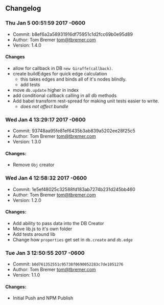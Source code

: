 Changelog
----

### Thu Jan 5 00:51:59 2017 -0600
- Commit: b8ef6a2a58931916df75951c1d2fcc69b0e95d89
- Author: Tom Bremer <tom@tbremer.com>
- Version: 1.4.0

#### Changes
- allow for callback in DB `new Giraffe(callback)`.
- create buildEdges for quick edge calculation
  - this takes edges and binds all of it's nodes blindly.
  - add tests
- move `db.update` higher in index
- add conditional callback calling in all db methods
- Add babel transform rest-spread for making unit tests easier to write.
  - _does not affect bundle_

### Wed Jan 4 13:29:17 2017 -0600
- Commit: 93748aa95fe81ef6435b3ab839a5202ee28f25c5
- Author: Tom Bremer <tom@tbremer.com>
- Version: 1.3.0

#### Changes:
- Remove `Obj` creator

### Wed Jan 4 12:58:32 2017 -0600
- Commit: 1e5ef48025c32588fd183ab7274b231d245bb460
- Author: Tom Bremer <tom@tbremer.com>
- Version: 1.2.0

#### Changes:
- Add ability to pass data into the DB Creator
- Move lib.js to it's own folder
- Add tests around lib
- Change how `properties` get set in `db.create` and `db.edge`

### Tue Jan 3 12:50:55 2017 -0600
- Commit: `b0d761352551c95738f0690052283c7de1051276`
- Author: Tom Bremer <tom@tbremer.com>
- Version: 1.1.0

#### Changes:
- Initial Push and NPM Publish
